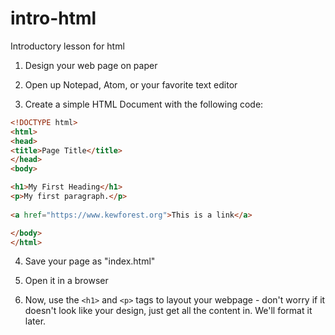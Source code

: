 # intro-html
Introductory lesson for html

1. Design your web page on paper

2. Open up Notepad, Atom, or your favorite text editor

3. Create a simple HTML Document with the following code:
```html
<!DOCTYPE html>
<html>
<head>
<title>Page Title</title>
</head>
<body>

<h1>My First Heading</h1>
<p>My first paragraph.</p>
  
<a href="https://www.kewforest.org">This is a link</a>

</body>
</html>
```

4. Save your page as "index.html"

5. Open it in a browser

6. Now, use the ```<h1>``` and ```<p>``` tags to layout your webpage - don't worry if it doesn't look like your design, just get all the content in. We'll format it later.
